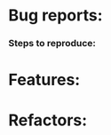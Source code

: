 <!-- You can erase any parts of this template not applicable to your Issue. -->
# Bug reports:
<!-- Please write a short description of the problem here. -->
<!-- A clear and concise description of what the bug is and what you expected to happen. -->

### Steps to reproduce:
<!-- Please describe the steps to reproduce the bug. -->

# Features:
<!-- Please describe the feature here. -->

# Refactors:
<!-- Please describe the refactor here. -->
